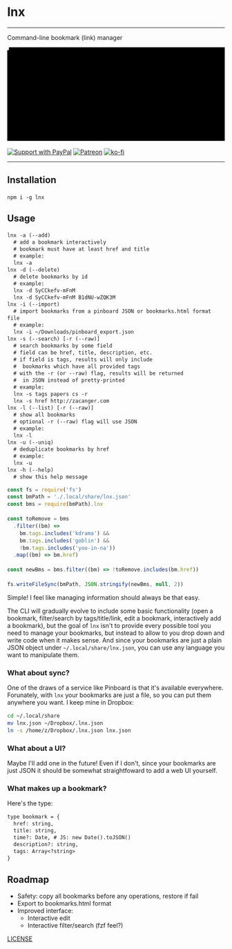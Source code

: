 # lnx

--------

Command-line bookmark (link) manager

![screenshot](/screenshot.gif?raw=true)

[![Support with PayPal](https://img.shields.io/badge/paypal-donate-yellow.png)](https://paypal.me/zacanger) [![Patreon](https://img.shields.io/badge/patreon-donate-yellow.svg)](https://www.patreon.com/zacanger) [![ko-fi](https://img.shields.io/badge/donate-KoFi-yellow.svg)](https://ko-fi.com/U7U2110VB)

--------

## Installation

`npm i -g lnx`

## Usage

```
lnx -a (--add)
  # add a bookmark interactively
  # bookmark must have at least href and title
  # example:
  lnx -a
lnx -d (--delete)
  # delete bookmarks by id
  # example:
  lnx -d SyCCkefv-mFnM
  lnx -d SyCCkefv-mFnM B1dNU-wZQK3M
lnx -i (--import)
  # import bookmarks from a pinboard JSON or bookmarks.html format file
  # example:
  lnx -i ~/Downloads/pinboard_export.json
lnx -s (--search) [-r (--raw)]
  # search bookmarks by some field
  # field can be href, title, description, etc.
  # if field is tags, results will only include
  #  bookmarks which have all provided tags
  # with the -r (or --raw) flag, results will be returned
  #  in JSON instead of pretty-printed
  # example:
  lnx -s tags papers cs -r
  lnx -s href http://zacanger.com
lnx -l (--list) [-r (--raw)]
  # show all bookmarks
  # optional -r (--raw) flag will use JSON
  # example:
  lnx -l
lnx -u (--uniq)
  # deduplicate bookmarks by href
  # example:
  lnx -u
lnx -h (--help)
  # show this help message
```

```javascript
const fs = require('fs')
const bmPath = './.local/share/lnx.json'
const bms = require(bmPath).lnx

const toRemove = bms
  .filter((bm) =>
    bm.tags.includes('kdrama') &&
    bm.tags.includes('goblin') &&
    !bm.tags.includes('yoo-in-na'))
  .map((bm) => bm.href)

const newBms = bms.filter((bm) => !toRemove.includes(bm.href))

fs.writeFileSync(bmPath, JSON.stringify(newBms, null, 2))
```

Simple! I feel like managing information should always be that easy.

The CLI will gradually evolve to include some basic functionality (open a
bookmark, filter/search by tags/title/link, edit a bookmark, interactively add a
bookmark), but the goal of `lnx` isn't to provide every possible tool you need
to manage your bookmarks, but instead to allow to you drop down and write code
when it makes sense. And since your bookmarks are just a plain JSON object under
`~/.local/share/lnx.json`, you can use any language you want to manipulate them.

### What about sync?

One of the draws of a service like Pinboard is that it's available everywhere.
Forunately, with `lnx` your bookmarks are just a file, so you can put them
anywhere you want. I keep mine in Dropbox:

```sh
cd ~/.local/share
mv lnx.json ~/Dropbox/.lnx.json
ln -s /home/z/Dropbox/.lnx.json lnx.json
```

### What about a UI?

Maybe I'll add one in the future! Even if I don't, since your bookmarks are just
JSON it should be somewhat straightfoward to add a web UI yourself.

### What makes up a bookmark?

Here's the type:

```
type bookmark = {
  href: string,
  title: string,
  time?: Date, # JS: new Date().toJSON()
  description?: string,
  tags: Array<?string>
}
```

## Roadmap

* Safety: copy all bookmarks before any operations, restore if fail
* Export to bookmarks.html format
* Improved interface:
  * Interactive edit
  * Interactive filter/search (fzf feel?)

[LICENSE](./LICENSE.md)
